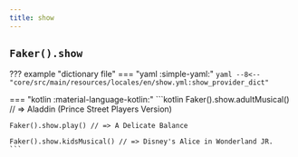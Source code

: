 ```yaml
---
title: show
---
```


## `Faker().show`

??? example "dictionary file"
    === "yaml :simple-yaml:"
        ```yaml
        --8<-- "core/src/main/resources/locales/en/show.yml:show_provider_dict"
        ```

=== "kotlin :material-language-kotlin:"
    ```kotlin
    Faker().show.adultMusical() // => Aladdin (Prince Street Players Version)

    Faker().show.play() // => A Delicate Balance

    Faker().show.kidsMusical() // => Disney's Alice in Wonderland JR.
    ```
